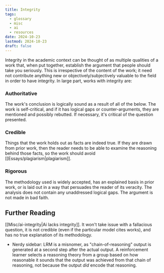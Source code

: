 ```yaml
---
title: Integrity
tags:
  - glossary
  - misc
  - ai
  - resources
date: 2024-10-23
lastmod: 2024-10-23
draft: false
---
```

Integrity in the academic context can be thought of as multiple qualities of a work that, when put together, establish the argument that people should take you seriously. This is irrespective of the content of the work; it need not contribute anything new or objectively/subjectively valuable to the field in order to have integrity. In large part, works with integrity are:

### Authoritative
The work's conclusion is logically sound as a result of all of the below. The work is self-critical, and if it has logical gaps or counter-arguments, they are mentioned and possibly rebutted. If necessary, it's critical of the question presented.
### Credible
Things that the work holds out as facts are indeed true. If they are drawn from prior work, then the reader needs to be able to examine the reasoning behind those facts, so the work should avoid [[Essays/plagiarism|plagiarism]].
### Rigorous
The methodology used is widely accepted, has an explained basis in prior work, or is laid out in a way that persuades the reader of its veracity. The analysis does not contain any unaddressed logical gaps. The argument is not made in bad faith.

## Further Reading
[[Misc/ai-integrity|Ai lacks integrity]]. It won't take issue with a fallacious question, it is not credible (even if the particular model cites works), and has no true explanation of its methodology.
- Nerdy sidebar: LRM is a misnomer, as "chain-of-reasoning" output is generated at a second step after the actual output. A reinforcement learner selects a reasoning theory from a group based on how reasonable it sounds that the output was achieved from that chain of reasoning, not because the output *did* encode that reasoning. 